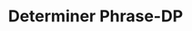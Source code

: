 ---
title: "Determiner Phrase-DP"

categories: ['']

tags: ['Determiner', 'Phrase', 'DP']

arwords: 'عبارة تحديدية'

arexps: []

enwords: ['Determiner Phrase-DP']

enexps: []

arlexicons: 'ع'

enlexicons: 'D'

authors: ['Ruqayya Roshdy']

translators: ['']

citations: 'مقدمة في حوسبة اللغة العربية'

sources: 'مركز الملك عبدالله بن عبدالعزيز الدولي لخدمة اللغة العربية'

slug: ""
---